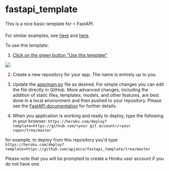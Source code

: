# fastapi_template
 
This is a nice basic template for ⚡ FastAPI.  

For similar examples, see [here](https://github.com/tiangolo/blog-posts/tree/master/pyconby-web-api-from-scratch-with-fastapi/apiapp) and [here](https://github.com/happilyeverafter95/iris-classifier-fastapi).  

To use this template:
1. [Click on the green button "Use this template"](https://docs.github.com/en/free-pro-team@latest/github/creating-cloning-and-archiving-repositories/creating-a-repository-from-a-template)  

![](https://docs.github.com/assets/images/help/repository/use-this-template-button.png)

2. Create a new repository for your app.  The name is entirely up to you. 

3. Update the [app/main.py](https://github.com/apjanco/fastapi_template/blob/master/app/main.py) file as desired. For simple changes you can edit the file directly in GitHub.  More advanced changes, including the addition of static files, templates, models, and other features, are best done in a local environment and then pushed to your repository.  Please see the [FastAPI documentation](https://fastapi.tiangolo.com/) for further details. 

4. When you application is working and ready to deploy, type the following in your browser: 
`https://heroku.com/deploy?template=https://github.com/<your git account>/<your repo>/tree/master`  

  
for example, to deploy from this repository you'd type `https://heroku.com/deploy?template=https://github.com/apjanco/fastapi_template/tree/master`  

Please note that you will be prompted to create a Hiroku user account if you do not have one. 

